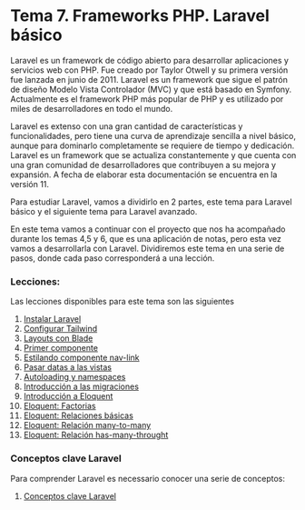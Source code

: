 # Tema 7. Frameworks PHP. Laravel básico

Laravel es un framework de código abierto para desarrollar aplicaciones y servicios web con PHP. Fue creado por Taylor Otwell y su primera versión fue lanzada en junio de 2011. Laravel es un framework que sigue el patrón de diseño Modelo Vista Controlador (MVC) y que está basado en Symfony. Actualmente es el framework PHP más popular de PHP y es utilizado por miles de desarrolladores en todo el mundo.

Laravel es extenso con una gran cantidad de características y funcionalidades, pero tiene una curva de aprendizaje sencilla a nivel básico, aunque para dominarlo completamente se requiere de tiempo y dedicación. Laravel es un framework que se actualiza constantemente y que cuenta con una gran comunidad de desarrolladores que contribuyen a su mejora y expansión. A fecha de elaborar esta documentación se encuentra en la versión 11.

Para estudiar Laravel, vamos a dividirlo en 2 partes, este tema para Laravel básico y el siguiente tema para Laravel avanzado.

En este tema vamos a continuar con el proyecto que nos ha acompañado durante los temas 4,5 y 6, que es una aplicación de notas, pero esta vez vamos a desarrollarla con Laravel. Dividiremos este tema en una serie de pasos, donde cada paso corresponderá a una lección.

### Lecciones:

Las lecciones disponibles para este tema son las siguientes

1. [Instalar Laravel](01.instalar-laravel.md)
2. [Configurar Tailwind](02.configurar-tailwind.md)
3. [Layouts con Blade](03.layouts-con-blade.md)
4. [Primer componente](04.primer-componente.md)
5. [Estilando componente nav-link](05.estilando-nav-link.md)
6. [Pasar datas a las vistas](06.pasar-datos-vista-y-rutas.md)
7. [Autoloading y namespaces](07.autoloading-namespaces-y-models.md)
8. [Introducción a las migraciones](08.introduccion-migraciones.md)
9. [Introducción a Eloquent](09.introduccion-eloquent.md)
10. [Eloquent: Factorias](10.eloquent-factories.md)
11. [Eloquent: Relaciones básicas](11.eloquent-relations-basic.md)
12. [Eloquent: Relación many-to-many](12.eloquent-relations-many-to-many.md)
13. [Eloquent: Relación has-many-throught](13.eloquent-relations-has-many-throught.md)

### Conceptos clave Laravel

Para comprender Laravel es necessario conocer una serie de conceptos:

1. [Conceptos clave Laravel](extra-laravel-conceptos-clave.md)


<!-- 7. [Usabilidad](2b.3_colores.md) -->
